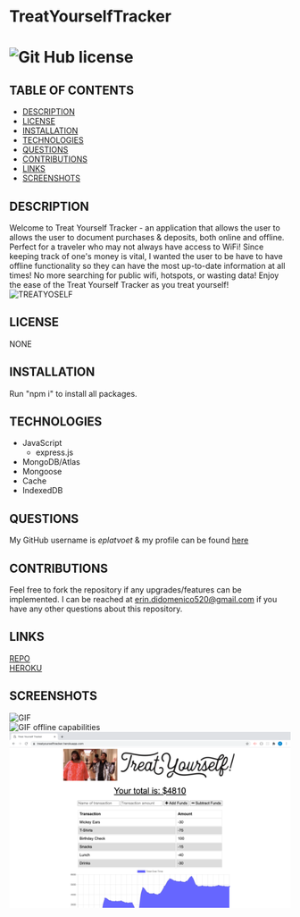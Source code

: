 # TreatYourselfTracker  
# ![Git Hub license](https://img.shields.io/badge/License-Unlicensed-blue.svg)

## TABLE OF CONTENTS
- [DESCRIPTION](#DESCRIPTION)  
- [LICENSE](#LICENSE)  
- [INSTALLATION](#INSTALLATION)  
- [TECHNOLOGIES](#TECHNOLOGIES)  
- [QUESTIONS](#QUESTIONS)  
- [CONTRIBUTIONS](#CONTRIBUTIONS)
- [LINKS](#LINKS)  
- [SCREENSHOTS](#SCREENSHOTS)  

## DESCRIPTION
Welcome to Treat Yourself Tracker - an application that allows the user to allows the user to document purchases & deposits, both online and offline. Perfect for a traveler who may not always have access to WiFi! Since keeping track of one's money is vital, I wanted the user to be have to have offline functionality so they can have the most up-to-date information at all times! No more searching for public wifi, hotspots, or wasting data! Enjoy the ease of the Treat Yourself Tracker as you treat yourself!  
![TREATYOSELF](https://64.media.tumblr.com/860bf46c06902ad800868dd9792704f6/tumblr_inline_pin2ghNPx81qja3tq_250.gifv)

## LICENSE
NONE

## INSTALLATION
Run "npm i" to install all packages.

## TECHNOLOGIES
- JavaScript  
  - express.js
- MongoDB/Atlas  
- Mongoose  
- Cache  
- IndexedDB  

## QUESTIONS 
My GitHub username is *eplatvoet* & my profile can be found [here](https://github.com/eplatvoet) 

## CONTRIBUTIONS
Feel free to fork the repository if any upgrades/features can be implemented. I can be reached at erin.didomenico520@gmail.com if you have any other questions about this repository.

## LINKS
[REPO](https://github.com/eplatvoet/TreatYourselfTracker)  
[HEROKU](https://treatyourselftracker.herokuapp.com/)  

## SCREENSHOTS
![GIF](screenshot/TreatYourself1.gif)  
![GIF offline capabilities](screenshot/TreatYourself2.gif)  
![Screenshot](screenshot/tyt1.png)
